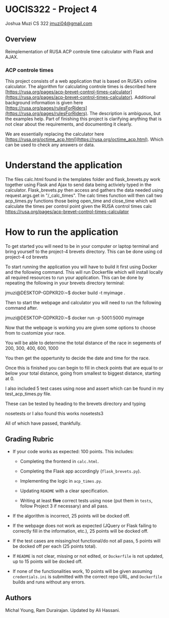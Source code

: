 # UOCIS322 - Project 4 #
Joshua Muzi
CS 322
jmuzi04@gmail.com

## Overview

Reimplementation of RUSA ACP controle time calculator with Flask and AJAX.


### ACP controle times

This project consists of a web application that is based on RUSA's online calculator. The algorithm for calculating controle times is described here [https://rusa.org/pages/acp-brevet-control-times-calculator](https://rusa.org/pages/acp-brevet-control-times-calculator). Additional background information is given here [https://rusa.org/pages/rulesForRiders](https://rusa.org/pages/rulesForRiders). The description is ambiguous, but the examples help. Part of finishing this project is clarifying anything that is not clear about the requirements, and documenting it clearly. 

We are essentially replacing the calculator here [https://rusa.org/octime_acp.html](https://rusa.org/octime_acp.html). Which can be used to check any answers or data.

# Understand the application

The files calc.html found in the templates folder and flask_brevets.py work together using Flask and Ajax to send data being activiely typed in the calculator. 
Flask_brevets.py then access and gathers the data needed using request.args.get in "/_calc_times". 
The calc times function will then call two acp_times.py functions those being open_time and close_time which will calculate the times per control point given the RUSA control times calc https://rusa.org/pages/acp-brevet-control-times-calculator

# How to run the application

To get started you will need to be in your computer or laptop terminal and bring yourself to the project-4 brevets directory.
This can be done using 
cd project-4
cd brevets

To start running the application you will have to build it first using Docker and the following command. This will run Dockerfile which will install locally all required resources to run your application.
This can be done by repeating the following in your brevets directory terminal:

jmuzi@DESKTOP-GDPKR20:~$ docker build -t myimage .

Then to start the webpage and calculator you will need to run the following command after.

jmuzi@DESKTOP-GDPKR20:~$ docker run -p 5001:5000 myimage


Now that the webpage is working you are given some options to choose from to customize your race.

You will be able to determine the total distance of the race in segements of 200, 300, 400, 600, 1000

You then get the oppertunity to decide the date and time for the race.

Once this is finished you can begin to fill in check points that are equal to or below your total distance, going from smallest to biggest distance, starting at 0.




I also included 5 test cases using nose and assert which can be found in my test_acp_times.py file.

These can be tested by heading to the brevets directory and typing 

nosetests 
or I also found this works
nosetests3

All of which have passed, thankfully. 









## Grading Rubric

* If your code works as expected: 100 points. This includes:

	* Completing the frontend in `calc.html`.
	
	* Completing the Flask app accordingly (`flask_brevets.py`).
	
	* Implementing the logic in `acp_times.py`.
	
	* Updating `README` with a clear specification.
	
	* Writing at least **five** correct tests using nose (put them in `tests`, follow Project 3 if necessary) and all pass.

* If the algorithm is incorrect, 25 points will be docked off.

* If the webpage does not work as expected (JQuery or Flask failing to correctly fill in the information, etc.), 25 points will be docked off.

* If the test cases are missing/not functional/do not all pass, 5 points will be docked off per each (25 points total).

* If `README` is not clear, missing or not edited, or `Dockerfile` is not updated, up to 15 points will be docked off.

* If none of the functionalities work, 10 points will be given assuming `credentials.ini` is submitted with the correct repo URL, and `Dockerfile` builds and runs without any errors. 

## Authors

Michal Young, Ram Durairajan. Updated by Ali Hassani.
